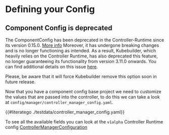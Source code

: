 # Defining your Config

<aside class="note warning">
<h1>Component Config is deprecated</h1>

The ComponentConfig has been deprecated in the Controller-Runtime since its version 0.15.0.  [More info](https://github.com/kubernetes-sigs/controller-runtime/issues/895)
Moreover, it has undergone breaking changes and is no longer functioning as intended.
As a result, Kubebuilder, which heavily relies on the Controller Runtime, has also deprecated this feature,
no longer guaranteeing its functionality from version 3.11.0 onwards. You can find additional details on this issue [here](https://github.com/kubernetes-sigs/controller-runtime/issues/2370).

Please, be aware that it will force Kubebuilder remove this option soon in future release.

</aside>

Now that you have a component config base project we need to customize the
values that are passed into the controller, to do this we can take a look at
`config/manager/controller_manager_config.yaml`.

{{#literatego ./testdata/controller_manager_config.yaml}}

To see all the available fields you can look at the `v1alpha` Controller
Runtime config [ControllerManagerConfiguration][configtype]

[configtype]: https://pkg.go.dev/sigs.k8s.io/controller-runtime/pkg/config/v1alpha1#ControllerManagerConfigurationSpec